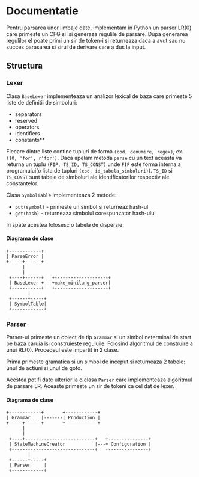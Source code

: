# Documentatie
Pentru parsarea unor limbaje date, implementam in Python un parser LR(0) care primeste un CFG si isi generaza regulile de parsare. Dupa generarea regulilor el poate primi un sir de token-i si returneaza daca a avut sau nu succes parasarea si sirul de derivare care a dus la input.

## Structura 
### Lexer
Clasa `BaseLexer` implementeaza un analizor lexical de baza care 
primeste 5 liste de definitii de simboluri:
* separators
* reserved 
* operators 
* identifiers 
* constants**

Fiecare dintre liste contine tupluri de forma `(cod, denumire, regex)`,
ex. `(10, 'for', r'for')`. Daca apelam metoda `parse` cu un text
aceasta va returna un tuplu `(FIP, TS_ID, TS_CONST)` unde `FIP`
este forma interna a programului(o lista de tupluri `(cod, id_tabela_simboluri)`).
`TS_ID` si `TS_CONST` sunt tabele de simboluri ale identificatorilor
respectiv ale constantelor.

Clasa `SymbolTable` implementeaza 2 metode:
* `put(symbol)` - primeste un simbol si returneaz hash-ul
* `get(hash)` - returneaza simbolul corespunzator hash-ului

In spate acestea folosesc o tabela de dispersie.

#### Diagrama de clase
```
+------------+
| ParseError |
+-----+------+
      |
      |
 +----+------+   +--------------------+
 | BaseLexer +---+make_minilang_parser|
 +------+----+   +--------------------+
        |
 +------+-----+
 | SymbolTable|
 +------------+

```

### Parser
Parser-ul primeste un obiect de tip `Grammar` si un simbol neterminal de start pe baza caruia isi construieste reguluile. Folosind algoritmul de construire a unui RL(0). Procedeul este impartit in 2 clase.

Prima primeste gramatica si un simbol de inceput si returneaza 2 tabele: unul de actiuni si unul de goto.

Acestea pot fi date ulterior la o clasa `Parser` care implementeaza algoritmul de parsare LR. Aceaste primeste un sir de tokeni ca cel dat de lexer.

#### Diagrama de clase
```
+------------+       +------------+
| Grammar    |-------| Production |
+-----+------+       +------------+
      |
      |
 +----+--------------------------+   +---------------+
 | StateMachineCreator           |---+ Configuration |
 +------+------------------------+   +---------------+
        |
 +------+-----+
 | Parser     |
 +------------+

```
